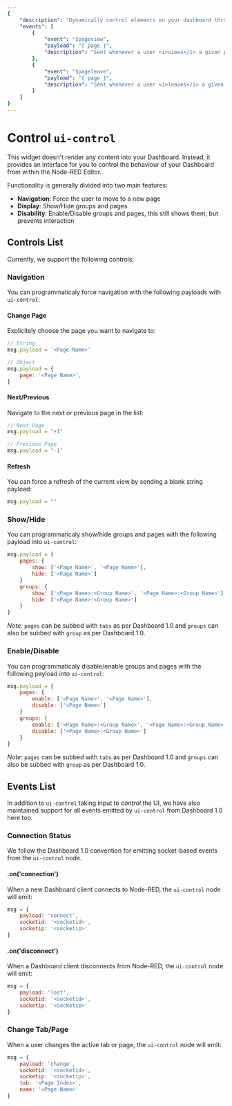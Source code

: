 ```yaml
---
{
    "description": "Dynamically control elements on your dashboard through ui-control for Node-RED Dashboard 2.0.",
    "events": [
        {
            "event": "$pageview",
            "payload": "{ page }",
            "description": "Sent whenever a user <i>views</i> a given page on the Dashboard"
        },
        {
            "event": "$pageleave",
            "payload": "{ page }",
            "description": "Sent whenever a user <i>leaves</i> a given page on the Dashboard"
        }
    ]
}
---
```


<script setup>
    import EventsList from '../../components/EventsList.vue'
    import AddedIn from '../../components/AddedIn.vue'
</script>

# Control `ui-control` <AddedIn version="0.9.0" />

This widget doesn't render any content into your Dashboard. Instead, it provides an interface for you to control the behaviour of your Dashboard from within the Node-RED Editor.

Functionality is generally divided into two main features:

- **Navigation**: Force the user to move to a new page
- **Display**: Show/Hide groups and pages
- **Disability**: Enable/Disable groups and pages, this still shows them, but prevents interaction

## Controls List

Currently, we support the following controls:

### Navigation

You can programmaticaly force navigation with the following payloads with `ui-control`:

#### Change Page

Explicitely choose the page you want to navigate to:

```js
// String
msg.payload = '<Page Name>'

// Object
msg.payload = {
    page: '<Page Name>',
}
```

#### Next/Previous

Navigate to the next or previous page in the list:

```js
// Next Page
msg.payload = "+1"

// Previous Page
msg.payload = "-1"
```

#### Refresh

You can force a refresh of the current view by sending a blank string payload:

```js
msg.payload = ""
```

### Show/Hide

You can programmaticaly show/hide groups and pages with the following payload into `ui-control`:

```js
msg.payload = {
    pages: {
        show: ['<Page Name>', '<Page Name>'],
        hide: ['<Page Name>']
    }
    groups: {
        show: ['<Page Name>:<Group Name>', '<Page Name>:<Group Name>'],
        hide: ['<Page Name>:<Group Name>']
    }
}
```

_Note:_ `pages` can be subbed with `tabs` as per Dashboard 1.0 and `groups` can also be subbed with `group` as per Dashboard 1.0.

### Enable/Disable

You can programmaticaly disable/enable groups and pages with the following payload into `ui-control`:

```js
msg.payload = {
    pages: {
        enable: ['<Page Name>', '<Page Name>'],
        disable: ['<Page Name>']
    }
    groups: {
        enable: ['<Page Name>:<Group Name>', '<Page Name>:<Group Name>'],
        disable: ['<Page Name>:<Group Name>']
    }
}
```

_Note:_ `pages` can be subbed with `tabs` as per Dashboard 1.0 and `groups` can also be subbed with `group` as per Dashboard 1.0.

## Events List

In addition to `ui-control` taking input to _control_ the UI, we have also maintained support for all events emitted by `ui-control` from Dashboard 1.0 here too.

### Connection Status

We follow the Dashboard 1.0 convention for emitting socket-based events from the `ui-control` node.

#### .on('connection')

When a new Dashboard client connects to Node-RED, the `ui-control` node will emit:

```js
msg = {
    payload: 'connect',
    socketid: '<socketid>',
    socketip: '<socketip>'
}
```

#### .on('disconnect')

When a Dashboard client disconnects from Node-RED, the `ui-control` node will emit:

```js
msg = {
    payload: 'lost',
    socketid: '<socketid>',
    socketip: '<socketip>'
}
```

### Change Tab/Page

When a user changes the active tab or page, the `ui-control` node will emit:

```js
msg = {
    payload: 'change',
    socketid: '<socketid>',
    socketip: '<socketip>',
    tab: '<Page Index>',
    name: '<Page Name>'
}
```